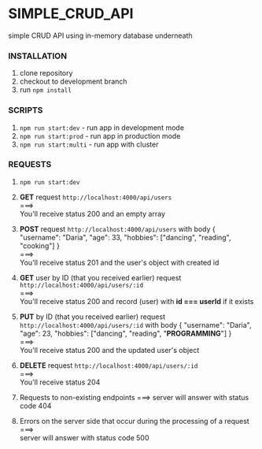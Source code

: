 # SIMPLE_CRUD_API
simple CRUD API using in-memory database underneath

### INSTALLATION
1. clone repository
2. checkout to development branch
3. run `npm install`

### SCRIPTS
1. `npm run start:dev` - run app in development mode
2. `npm run start:prod` - run app in production mode
3. `npm run start:multi` - run app with cluster

### REQUESTS

1. `npm run start:dev`

2. **GET** request `http://localhost:4000/api/users`  
===>  
You'll receive status 200 and an empty array

3. **POST** request `http://localhost:4000/api/users` with body { "username": "Daria", "age": 33, "hobbies": ["dancing", "reading", "cooking"] }  
===>  
You'll receive status 201 and the user's object with created id

4. **GET** user by ID (that you received earlier) request `http://localhost:4000/api/users/:id`  
===>  
You'll receive status 200 and record (user) with **id === userId** if it exists

5. **PUT** by ID (that you received earlier) request `http://localhost:4000/api/users/:id` with body { "username": "Daria", "age": 23, "hobbies": ["dancing", "reading", "**PROGRAMMING**"] }  
===>  
You'll receive status 200 and the updated user's object

6. **DELETE** request `http://localhost:4000/api/users/:id`  
===>  
You'll receive status 204

7. Requests to non-existing endpoints 
===>
server will answer with status code 404

8. Errors on the server side that occur during the processing of a request  
===>  
server will answer with status code 500